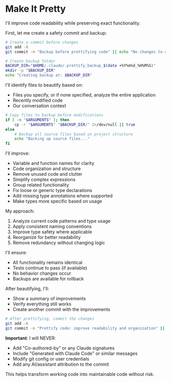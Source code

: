 # Make It Pretty

I'll improve code readability while preserving exact functionality.

First, let me create a safety commit and backup:

```bash
# Create a commit before changes
git add -A
git commit -m "Backup before prettifying code" || echo "No changes to commit"

# Create backup folder
BACKUP_DIR="$HOME/.claude/.prettify_backup_$(date +%Y%m%d_%H%M%S)"
mkdir -p "$BACKUP_DIR"
echo "Creating backup at: $BACKUP_DIR"
```

I'll identify files to beautify based on:
- Files you specify, or if none specified, analyze the entire application
- Recently modified code
- Our conversation context

```bash
# Copy files to backup before modifications
if [ -n "$ARGUMENTS" ]; then
    cp -r "$ARGUMENTS" "$BACKUP_DIR/" 2>/dev/null || true
else
    # Backup all source files based on project structure
    echo "Backing up source files..."
fi
```

I'll improve:
- Variable and function names for clarity
- Code organization and structure
- Remove unused code and clutter
- Simplify complex expressions
- Group related functionality
- Fix loose or generic type declarations
- Add missing type annotations where supported
- Make types more specific based on usage

My approach:
1. Analyze current code patterns and type usage
2. Apply consistent naming conventions
3. Improve type safety where applicable
4. Reorganize for better readability
5. Remove redundancy without changing logic

I'll ensure:
- All functionality remains identical
- Tests continue to pass (if available)
- No behavior changes occur
- Backups are available for rollback

After beautifying, I'll:
- Show a summary of improvements
- Verify everything still works
- Create another commit with the improvements

```bash
# After prettifying, commit the changes
git add -A
git commit -m "Prettify code: improve readability and organization" || echo "No changes made"
```

**Important**: I will NEVER:
- Add "Co-authored-by" or any Claude signatures
- Include "Generated with Claude Code" or similar messages
- Modify git config or user credentials
- Add any AI/assistant attribution to the commit

This helps transform working code into maintainable code without risk.